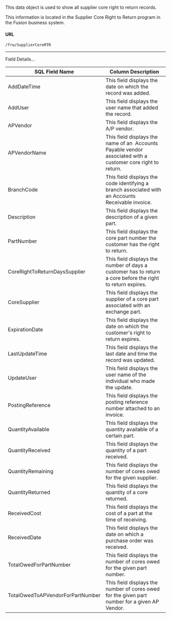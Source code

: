 
This data object is used to show all supplier core right to return records.

This information is located in the Supplier Core Right to Return program in the Fusion business system.

 
#### URL 
```
/frw/SupplierCoreRTR
``` 
 <hr>
Field Details...

| **SQL Field Name**               | **Column Description**                                                                                       |
|---|---|
| AddDateTime                      | This field displays the date on which the record was added.                                                  |
| AddUser                          | This field displays the user name that added the record.                                                     |
| APVendor                         | This field displays the A/P vendor.                                                                          |
| APVendorName                     | This field displays the name of an  Accounts Payable vendor associated with a customer core right to return. |
| BranchCode                       | This field displays the code identifying a branch associated with an Accounts Receivable invoice.            |
| Description                      | This field displays the description of a given part.                                                         |
| PartNumber                       | This field displays the core part number the customer has the right to return.                               |
| CoreRightToReturnDaysSupplier    | This field displays the number of days a customer has to return a core before the right to return expires.   |
| CoreSupplier                     | This field displays the supplier of a core part associated with an exchange part.                            |
| ExpirationDate                   | This field displays the date on which the customer's right to return expires.                                |
| LastUpdateTime                   | This field displays the last date and time the record was updated.                                           |
| UpdateUser                       | This field displays the user name of the individual who made the update.                                     |
| PostingReference                 | This field displays the posting reference number attached to an invoice.                                     |
| QuantityAvailable                | This field displays the quantity available of a certain part.                                                |
| QuantityReceived                 | This field displays the quantity of a part received.                                                         |
| QuantityRemaining                | This field displays the number of cores owed for the given supplier.                                         |
| QuantityReturned                 | This field displays the quantity of a core returned.                                                         |
| ReceivedCost                     | This field displays the cost of a part at the time of receiving.                                             |
| ReceivedDate                     | This field displays the date on which a purchase order was received.                                         |
| TotalOwedForPartNumber           | This field displays the number of cores owed for the given part number.                                      |
| TotalOwedToAPVendorForPartNumber | This field displays the number of cores owed for the given part number for a given AP Vendor.                |

